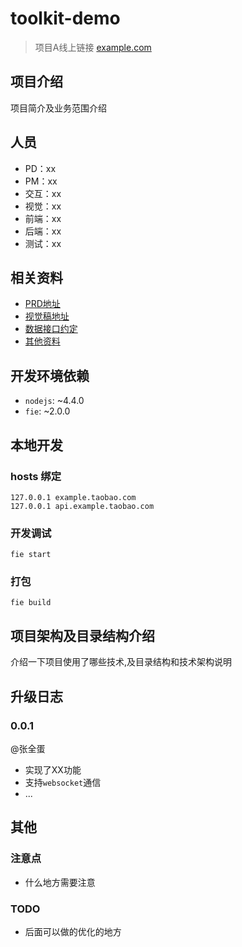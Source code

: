 # toolkit-demo

> 项目A线上链接 [example.com](https://example.com/)

## 项目介绍

项目简介及业务范围介绍


## 人员

- PD：xx
- PM：xx
- 交互：xx
- 视觉：xx
- 前端：xx
- 后端：xx
- 测试：xx

## 相关资料

- [PRD地址]()
- [视觉稿地址]()
- [数据接口约定]()
- [其他资料]()

## 开发环境依赖

- `nodejs`: ~4.4.0
- `fie`: ~2.0.0

## 本地开发

### hosts 绑定

```
127.0.0.1 example.taobao.com
127.0.0.1 api.example.taobao.com
```

### 开发调试

```
fie start
```

### 打包

```
fie build
```


## 项目架构及目录结构介绍

介绍一下项目使用了哪些技术,及目录结构和技术架构说明

## 升级日志


### 0.0.1

@张全蛋

- 实现了XX功能
- 支持`websocket`通信
- ...


## 其他

### 注意点

- 什么地方需要注意

### TODO

- 后面可以做的优化的地方
